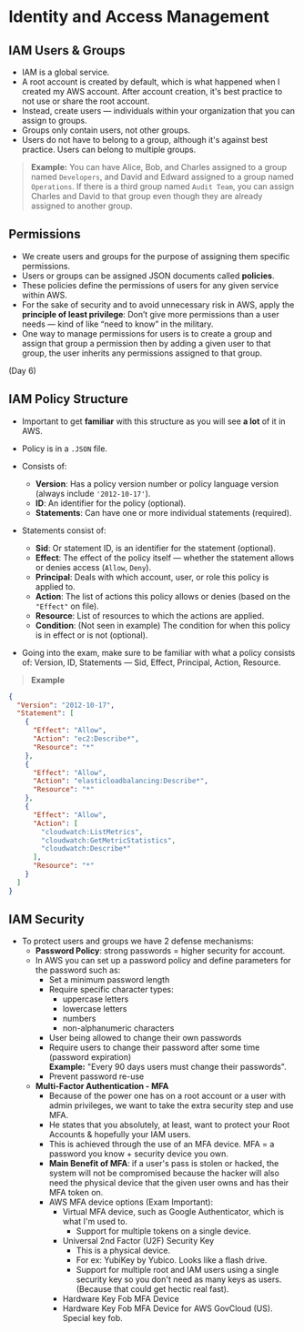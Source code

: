 # Identity and Access Management

## IAM Users & Groups
- IAM is a global service.
- A root account is created by default, which is what happened when I created my AWS account. After account creation, it's best practice to not use or share the root account.
- Instead, create users — individuals within your organization that you can assign to groups.
- Groups only contain users, not other groups.
- Users do not have to belong to a group, although it's against best practice. Users can belong to multiple groups.

> **Example:** You can have Alice, Bob, and Charles assigned to a group named `Developers`, and David and Edward assigned to a group named `Operations`. If there is a third group named `Audit Team`, you can assign Charles and David to that group even though they are already assigned to another group.

## Permissions
- We create users and groups for the purpose of assigning them specific permissions.
- Users or groups can be assigned JSON documents called **policies**.
- These policies define the permissions of users for any given service within AWS.
- For the sake of security and to avoid unnecessary risk in AWS, apply the **principle of least privilege**: Don’t give more permissions than a user needs — kind of like “need to know” in the military.
- One way to manage permissions for users is to create a group and assign that group a permission then by adding a given user to that group, the user inherits any permissions assigned to that group.

(Day 6)
## IAM Policy Structure

- Important to get **familiar** with this structure as you will see **a lot** of it in AWS.
- Policy is in a `.JSON` file.
- Consists of:
  - **Version**: Has a policy version number or policy language version (always include `'2012-10-17'`).
  - **ID**: An identifier for the policy (optional).
  - **Statements**: Can have one or more individual statements (required).

- Statements consist of:
  - **Sid**: Or statement ID, is an identifier for the statement (optional).
  - **Effect**: The effect of the policy itself — whether the statement allows or denies access (`Allow`, `Deny`).
  - **Principal**: Deals with which account, user, or role this policy is applied to.
  - **Action**: The list of actions this policy allows or denies (based on the `"Effect"` on file).
  - **Resource**: List of resources to which the actions are applied.
  - **Condition**: (Not seen in example) The condition for when this policy is in effect or is not (optional).

- Going into the exam, make sure to be familiar with what a policy consists of: Version, ID, Statements — Sid, Effect, Principal, Action, Resource.

> **Example**
```json
{
  "Version": "2012-10-17",
  "Statement": [
    {
      "Effect": "Allow",
      "Action": "ec2:Describe*",
      "Resource": "*"
    },
    {
      "Effect": "Allow",
      "Action": "elasticloadbalancing:Describe*",
      "Resource": "*"
    },
    {
      "Effect": "Allow",
      "Action": [
        "cloudwatch:ListMetrics",
        "cloudwatch:GetMetricStatistics",
        "cloudwatch:Describe*"
      ],
      "Resource": "*"
    }
  ]
}
```

## IAM Security

- To protect users and groups we have 2 defense mechanisms:
    - **Password Policy**: strong passwords = higher security for account.
    - In AWS you can set up a password policy and define parameters for the password such as:
        - Set a minimum password length
        - Require specific character types:
            - uppercase letters
            - lowercase letters
            - numbers
            - non-alphanumeric characters
        - User being allowed to change their own passwords
        - Require users to change their password after some time (password expiration)  
        **Example:** "Every 90 days users must change their passwords".
        - Prevent password re-use
    - **Multi-Factor Authentication - MFA**
        - Because of the power one has on a root account or a user with admin privileges, we want to take the extra security step and use MFA.
        - He states that you absolutely, at least, want to protect your Root Accounts & hopefully your IAM users.
        - This is achieved through the use of an MFA device. MFA = a password you know + security device you own.
        - **Main Benefit of MFA**: if a user's pass is stolen or hacked, the system will not be compromised because the hacker will also need the physical device that the given user owns and has their MFA token on.
        - AWS MFA device options (Exam Important):
            - Virtual MFA device, such as Google Authenticator, which is what I'm used to.
                - Support for multiple tokens on a single device.
            - Universal 2nd Factor (U2F) Security Key
                - This is a physical device.
                - For ex: YubiKey by Yubico. Looks like a flash drive.
                - Support for multiple root and IAM users using a single security key so you don't need as many keys as users. (Because that could get hectic real fast).
            - Hardware Key Fob MFA Device
            - Hardware Key Fob MFA Device for AWS GovCloud (US). Special key fob.
